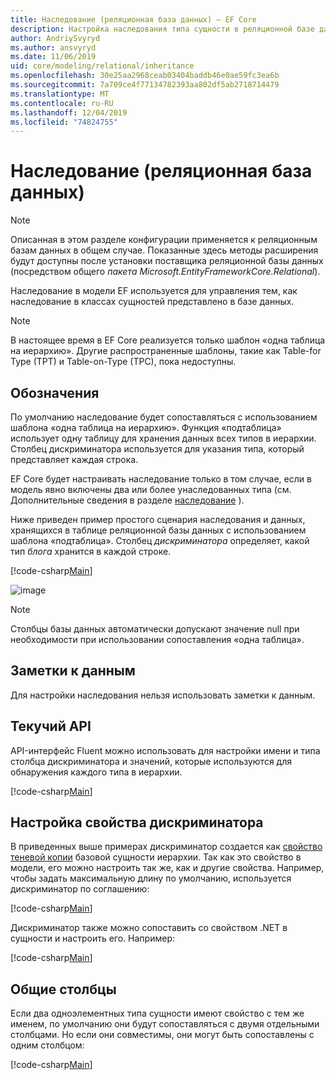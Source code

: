 ```yaml
---
title: Наследование (реляционная база данных) — EF Core
description: Настройка наследования типа сущности в реляционной базе данных с помощью Entity Framework Core
author: AndriySvyryd
ms.author: ansvyryd
ms.date: 11/06/2019
uid: core/modeling/relational/inheritance
ms.openlocfilehash: 30e25aa2968ceab03404baddb46e0ae59fc3ea6b
ms.sourcegitcommit: 7a709ce4f77134782393aa802df5ab2718714479
ms.translationtype: MT
ms.contentlocale: ru-RU
ms.lasthandoff: 12/04/2019
ms.locfileid: "74824755"
---
```

# <a name="inheritance-relational-database"></a>Наследование (реляционная база данных)

> [!NOTE]  
> Описанная в этом разделе конфигурации применяется к реляционным базам данных в общем случае. Показанные здесь методы расширения будут доступны после установки поставщика реляционной базы данных (посредством общего *пакета Microsoft.EntityFrameworkCore.Relational*).

Наследование в модели EF используется для управления тем, как наследование в классах сущностей представлено в базе данных.

> [!NOTE]  
> В настоящее время в EF Core реализуется только шаблон «одна таблица на иерархию». Другие распространенные шаблоны, такие как Table-for Type (TPT) и Table-on-Type (TPC), пока недоступны.

## <a name="conventions"></a>Обозначения

По умолчанию наследование будет сопоставляться с использованием шаблона «одна таблица на иерархию». Функция «подтаблица» использует одну таблицу для хранения данных всех типов в иерархии. Столбец дискриминатора используется для указания типа, который представляет каждая строка.

EF Core будет настраивать наследование только в том случае, если в модель явно включены два или более унаследованных типа (см. Дополнительные сведения в разделе [наследование](../inheritance.md) ).

Ниже приведен пример простого сценария наследования и данных, хранящихся в таблице реляционной базы данных с использованием шаблона «подтаблица». Столбец *дискриминатора* определяет, какой тип *блога* хранится в каждой строке.

[!code-csharp[Main](../../../../samples/core/Modeling/Conventions/InheritanceDbSets.cs#Model)]

![image](_static/inheritance-tph-data.png)

>[!NOTE]
> Столбцы базы данных автоматически допускают значение null при необходимости при использовании сопоставления «одна таблица».

## <a name="data-annotations"></a>Заметки к данным

Для настройки наследования нельзя использовать заметки к данным.

## <a name="fluent-api"></a>Текучий API

API-интерфейс Fluent можно использовать для настройки имени и типа столбца дискриминатора и значений, которые используются для обнаружения каждого типа в иерархии.

[!code-csharp[Main](../../../../samples/core/Modeling/FluentAPI/InheritanceTPHDiscriminator.cs#Inheritance)]

## <a name="configuring-the-discriminator-property"></a>Настройка свойства дискриминатора

В приведенных выше примерах дискриминатор создается как [свойство теневой копии](xref:core/modeling/shadow-properties) базовой сущности иерархии. Так как это свойство в модели, его можно настроить так же, как и другие свойства. Например, чтобы задать максимальную длину по умолчанию, используется дискриминатор по соглашению:

[!code-csharp[Main](../../../../samples/core/Modeling/FluentAPI/DefaultDiscriminator.cs#DiscriminatorConfiguration)]

Дискриминатор также можно сопоставить со свойством .NET в сущности и настроить его. Например:

[!code-csharp[Main](../../../../samples/core/Modeling/FluentAPI/NonShadowDiscriminator.cs#NonShadowDiscriminator)]

## <a name="shared-columns"></a>Общие столбцы

Если два одноэлементных типа сущности имеют свойство с тем же именем, по умолчанию они будут сопоставляться с двумя отдельными столбцами. Но если они совместимы, они могут быть сопоставлены с одним столбцом:

[!code-csharp[Main](../../../../samples/core/Modeling/FluentAPI/SharedTPHColumns.cs#SharedTPHColumns)]
